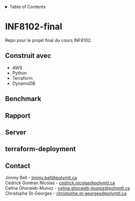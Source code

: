 <!-- TABLE OF CONTENTS -->
<details>
  <summary>Table of Contents</summary>
  <ol>
    <li><a href="#construit avec">Construit avec</a></li>
    <li><a href="#benchmark">Benchmark</a></li>
    <li><a href="#rapport">Rapport</a></li>
    <li><a href="#server">Server</a></li>
    <li><a href="#terraform-deployment">Server</a></li>
    <li><a href="#contact">Contact</a></li>
  </ol>
</details>

# INF8102-final
Repo pour le projet final du cours INF8102.

## Construit avec
* AWS
* Python
* Terraform
* DynamoDB

## Benchmark
## Rapport
## Server
## terraform-deployment
## Contact
Jimmy Bell - jimmy.bell@polymtl.ca  
Cédrick Gontran Nicolas - cedrick.nicolas@polymtl.ca  
Celina Ghoraieb-Munoz - celina.ghoraieb-munoz@polymtl.ca  
Christophe St-Georges - christophe.st-georges@polymtl.ca  

